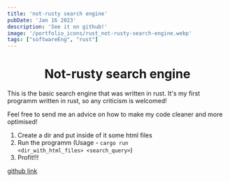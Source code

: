 ```yaml
---
title: 'not-rusty search engine'
pubDate: 'Jan 16 2023'
description: 'See it on github!'
image: '/portfolio_icons/rust_not-rusty-search-engine.webp'
tags: ["softwareEng", "rust"]
---
```


# <center> Not-rusty search engine</center>

This is the basic search engine that was written in rust. It's my first programm written in rust, so any criticism is welcomed!

Feel free to send me an advice on how to make my code cleaner and more optimised!

1. Create a dir and put inside of it some html files
2. Run the programm (Usage - <code>cargo run <dir_with_html_files> <search_query></code>)
3. Profit!!!

[github link](https://github.com/ThisIsTheCarm1ne/not_rusty-search-engine)
